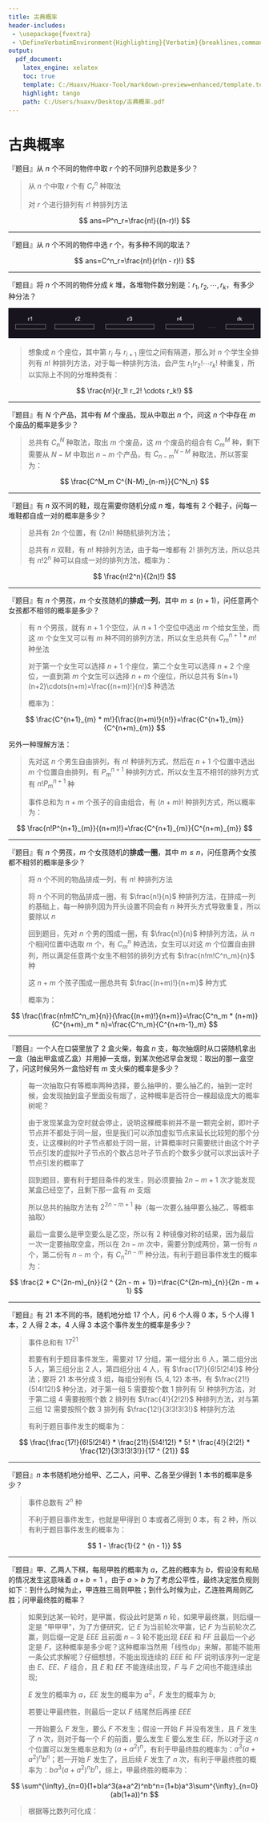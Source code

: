 ```yaml
---
title: 古典概率
header-includes:
 - \usepackage{fvextra}
 - \DefineVerbatimEnvironment{Highlighting}{Verbatim}{breaklines,commandchars=\\\{\}}
output:
  pdf_document:
    latex_engine: xelatex
    toc: true
    template: C:/Huaxv/Huaxv-Tool/markdown-preview=enhanced/template.tex
    highlight: tango
    path: C:/Users/huaxv/Desktop/古典概率.pdf
---
```


# 古典概率

『题目』从 $n$ 个不同的物件中取 $r$ 个的不同排列总数是多少？

> 从 $n$ 个中取 $r$ 个有 $C^n_r$ 种取法
>
> 对 $r$ 个进行排列有 $r!$ 种排列方法

$$
ans=P^n_r=\frac{n!}{(n-r)!}
$$

---

『题目』从 $n$ 个不同的物件中选 $r$ 个，有多种不同的取法？

$$
ans=C^n_r=\frac{n!}{r!(n - r)!}
$$

---

『题目』将 $n$ 个不同的物件分成 $k$ 堆，各堆物件数分别是：$r_1, r_2, \cdots, r_k$，有多少种分法？

![k堆图片](./img/k堆图片.png)

> 想象成 $n$ 个座位，其中第 $r_i$ 与 $r_{i + 1}$ 座位之间有隔道，那么对 $n$ 个学生全排列有 $n!$ 种排列方法，对于每一种排列方法，会产生 $r_1!r_2! \cdots r_k!$ 种重复，所以实际上不同的分堆种类有：

$$
\frac{n!}{r_1! r_2! \cdots r_k!}
$$

---

『题目』有 $N$ 个产品，其中有 $M$ 个废品，现从中取出 $n$ 个，问这 $n$ 个中存在 $m$ 个废品的概率是多少？

> 总共有 $C^N_n$ 种取法，取出 $m$ 个废品，这 $m$ 个废品的组合有 $C^M_m$ 种，剩下需要从 $N - M$ 中取出 $n - m$ 个产品，有 $C^{N-M}_{n-m}$ 种取法，所以答案为：

$$
\frac{C^M_m C^{N-M}_{n-m}}{C^N_n}
$$

---

『题目』有 $n$ 双不同的鞋，现在需要你随机分成 $n$ 堆，每堆有 $2$ 个鞋子，问每一堆鞋都自成一对的概率是多少？

> 总共有 $2n$ 个位置，有 $(2n)!$ 种随机排列方法；
>
> 总共有 $n$ 双鞋，有 $n!$ 种排列方法，由于每一堆都有 $2!$ 排列方法，所以总共有 $n!2^n$ 种可以自成一对的排列方法，概率为：

$$
\frac{n!2^n}{(2n)!}
$$

---

『题目』有 $n$ 个男孩，$m$ 个女孩随机的**排成一列**，其中 $m \leq (n + 1)$，问任意两个女孩都不相邻的概率是多少？

> 有 $n$ 个男孩，就有 $n + 1$ 个空位，从 $n + 1$ 个空位中选出 $m$ 个给女生坐，而这 $m$ 个女生又可以有 $m$ 种不同的排列方法，所以女生总共有 $C^{n + 1}_m * m!$ 种坐法
>
> 对于第一个女生可以选择 $n + 1$ 个座位，第二个女生可以选择 $n + 2$ 个座位，一直到第 $m$ 个女生可以选择 $n + m$ 个座位，所以总共有 $(n+1)(n+2)\cdots(n+m)=\frac{(n+m)!}{n!}$ 种选法
>
> 概率为：

$$
\frac{C^{n+1}_{m} * m!}{\frac{(n+m)!}{n!}}=\frac{C^{n+1}_{m}}{C^{n+m}_{m}}
$$

另外一种理解方法：

> 先对这 $n$ 个男生自由排列，有 $n!$ 种排列方式，然后在 $n + 1$ 个位置中选出 $m$ 个位置自由排列，有 $P^{n+1}_{m}$ 种排列方式，所以女生互不相邻的排列方式有 $n!P^{n+1}_{m}$ 种
>
> 事件总和为 $n + m$ 个孩子的自由组合，有 $(n+m)!$ 种排列方式，所以概率为：

$$
\frac{n!P^{n+1}_{m}}{(n+m)!}=\frac{C^{n+1}_{m}}{C^{n+m}_{m}}
$$

---

『题目』有 $n$ 个男孩，$m$ 个女孩随机的**排成一圈**，其中 $m \leq n$，问任意两个女孩都不相邻的概率是多少？

> 将 $n$ 个不同的物品排成一列，有 $n!$ 种排列方法
>
> 将 $n$ 个不同的物品排成一圈，有 $\frac{n!}{n}$ 种排列方法，在排成一列的基础上，每一种排列因为开头设置不同会有 $n$ 种开头方式导致重复，所以要除以 $n$
>
> 回到题目，先对 $n$ 个男的围成一圈，有 $\frac{n!}{n}$ 种排列方法，从 $n$ 个相间位置中选取 $m$ 个，有 $C^n_m$ 种选法，女生可以对这 $m$ 个位置自由排列，所以满足任意两个女生不相邻的排列方式有 $\frac{n!m!C^n_m}{n}$ 种
>
> 这 $n + m$ 个孩子围成一圈总共有 $\frac{(n+m)!}{n+m}$ 种方式
>
> 概率为：

$$
\frac{\frac{n!m!C^n_m}{n}}{\frac{(n+m)!}{n+m}}=\frac{C^n_m * (n+m)}{C^{n+m}_m * n}=\frac{C^n_m}{C^{n+m-1}_m}
$$

---

『题目』一个人在口袋里放了 $2$ 盒火柴，每盒 $n$ 支，每次抽烟时从口袋随机拿出一盒（抽出甲盒或乙盒）并用掉一支烟，到某次他迟早会发现：取出的那一盒空了，问这时候另外一盒恰好有 $m$ 支火柴的概率是多少？

> 每一次抽取只有等概率两种选择，要么抽甲的，要么抽乙的，抽到一定时候，会发现抽到盒子里面没有烟了，这种概率是否符合一棵超级庞大的概率树呢？
>
> 由于发现某盒为空时就会停止，说明这棵概率树并不是一颗完全树，即叶子节点并不都处于同一层，但是我们可以添加虚拟节点来延长比较短的那个分支，让这棵树的叶子节点都处于同一层，计算概率时只需要统计由这个叶子节点引发的虚拟叶子节点的个数占总叶子节点的个数多少就可以求出该叶子节点引发的概率了
>
> 回到题目，要有利于题目条件的发生，则必须要抽 $2n - m + 1$ 次才能发现某盒已经空了，且剩下那一盒有 $m$ 支烟
>
> 所以总共的抽取方法有 $2 ^ {2n - m + 1}$ 种（每一次要么抽甲要么抽乙，等概率抽取）
>
> 最后一盒要么是甲空要么是乙空，所以有 $2$ 种镜像对称的结果，因为最后一次一定要抽取空盒，所以在 $2n - m$ 次中，需要分割成两份，第一份有 $n$ 个，第二份有 $n - m$ 个，有 $C^{2n-m}_{n}$ 种分法，有利于题目事件发生的概率为：

$$
\frac{2 * C^{2n-m}_{n}}{2 ^ {2n - m + 1}}=\frac{C^{2n-m}_{n}}{2n - m + 1}
$$

---

『题目』有 $21$ 本不同的书，随机地分给 $17$ 个人，问 $6$ 个人得 $0$ 本，$5$ 个人得 $1$ 本，$2$ 人得 $2$ 本，$4$ 人得 $3$ 本这个事件发生的概率是多少？

> 事件总和有 $17 ^ {21}$
>
> 若要有利于题目事件发生，需要对 $17$ 分组，第一组分出 $6$ 人，第二组分出 $5$ 人，第三组分出 $2$ 人，第四组分出 $4$ 人，有 $\frac{17!}{6!5!2!4!}$ 种分法；要将 $21$ 本书分成 $3$ 组，每组分别有 $\{5, 4, 12\}$ 本书，有 $\frac{21!}{5!4!12!}$ 种分法，对于第一组 $5$ 需要按个数 $1$ 排列有 $5!$ 种排列方法，对于第二组 $4$ 需要按照个数 $2$ 排列有 $\frac{4!}{2!2!}$ 种排列方法，对与第三组 $12$ 需要按照个数 $3$ 排列有 $\frac{12!}{3!3!3!3!}$ 种排列方法
>
> 有利于题目事件发生的概率为：

$$
\frac{\frac{17!}{6!5!2!4!} * \frac{21!}{5!4!12!} * 5! * \frac{4!}{2!2!} * \frac{12!}{3!3!3!3!}}{17 ^ {21}}
$$

---

『题目』$n$ 本书随机地分给甲、乙二人，问甲、乙各至少得到 $1$ 本书的概率是多少？

> 事件总数有 $2 ^ n$ 种
>
> 不利于题目事件发生，也就是甲得到 0 本或者乙得到 0 本，有 $2$ 种，所以有利于题目事件发生的概率为：

$$
1 - \frac{1}{2 ^ {n - 1}}
$$

---

『题目』甲、乙两人下棋，每局甲胜的概率为 $a$，乙胜的概率为 $b$，假设没有和局的情况发生这意味着 $a+b=1$ ，由于 $a > b$ 为了考虑公平性，最终决定胜负规则如下：到什么时候为止，甲连胜三局则甲胜；到什么时候为止，乙连胜两局则乙胜；问甲最终胜的概率？

> 如果到达某一轮时，是甲赢，假设此时是第 $n$ 轮，如果甲最终赢，则后缀一定是 "甲甲甲"，为了方便研究，记 $E$ 为当前轮次甲赢，记 $F$ 为当前轮次乙赢，则后缀一定是 $EEE$ 且前面 $n-3$ 轮不能出现 $EEE$ 和 $FF$ 且最后一个必定是 $F$，这种概率是多少呢？这种概率当然用「线性dp」来解，那能不能用一条公式求解呢？仔细想想，不能出现连续的 $EEE$ 和 $FF$ 说明该序列一定是由 $E$、$EE$、$F$ 组合，且 $E$ 和 $EE$ 不能连续出现，$F$ 与 $F$ 之间也不能连续出现;
> 
> $E$ 发生的概率为 $a$，$EE$ 发生的概率为 $a^2$，$F$ 发生的概率为 $b$;
> 
> 若要让甲最终胜，则最后一定以 $F$ 结尾然后再接 $EEE$ 
> 
> 一开始要么 $F$ 发生，要么 $F$ 不发生；假设一开始 $F$ 并没有发生，且 $F$ 发生了 $n$ 次，则对于每一个 $F$ 的前面，要么发生 $E$ 要么发生 $EE$，所以对于这 $n$ 个位置可以发生概率总和为 $(a + a^2) ^ n$，有利于甲最终胜的概率为：$a^3(a+a^2)^nb^n$；若一开始 $F$ 发生了，且后续 $F$ 发生了 $n$ 次，有利于甲最终胜的概率为：$ba^3(a+a^2)^nb^n$，综上，甲最终胜的概率为：

$$
\sum^{\infty}_{n=0}(1+b)a^3(a+a^2)^nb^n=(1+b)a^3\sum^{\infty}_{n=0}(ab(1+a))^n
$$

> 根据等比数列可化成：


